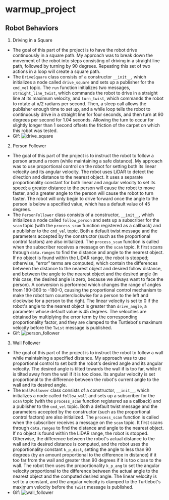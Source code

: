 # warmup_project

## Robot Behaviors
1) Driving in a Square
- The goal of this part of the project is to have the robot drive continuously in a square path. My approach was to break down the movement of the robot into steps consisting of driving in a straight line path, followed by turning by 90 degrees. Repeating this set of two actions in a loop will create a square path.
- The `DriveSquare` class consists of a constructor `__init__`, which initializes a node called `drive_square` and sets up a publisher for the `cmd_vel` topic. The `run` function initializes two messages, `straight_line_twist`, which commands the robot to drive in a straight line at its maximum velocity, and `turn_twist`, which commands the robot to rotate at π/2 radians per second. Then, a sleep call allows the publisher enough time to set up, and a while loop tells the robot to continuously drive in a straight line for four seconds, and then turn at 90 degrees per second for 1.04 seconds. Allowing the turn to occur for slightly longer than 1 second offsets the friction of the carpet on which this robot was tested.
- Gif: ![drive_square](gifs/drive_square.gif)

2) Person Follower
- The goal of this part of the project is to instruct the robot to follow a person around a room (while maintaining a safe distance). My approach was to use proportional control on the robot for setting both its linear velocity and its angular velocity. The robot uses LiDAR to detect the direction and distance to the nearest object. It uses a separate proportionality constant for both linear and angular velocity to set its speed; a greater distance to the person will cause the robot to move faster, and a greater angle to the person will cause the robot to turn faster. The robot will only begin to drive forward once the angle to the person is below a specified value, which has a default value of 45 degrees.
- The `PersonFollower` class consists of a constructor, `__init__`, which initializes a node called `follow_person` and sets up a subscriber for the `scan` topic (with the `process_scan` function registered as a callback) and a publisher to the `cmd_vel` topic. Both a default twist message and the parameters accepted by the constructor (such as the proportional control factors) are also initialized. The `process_scan` function is called when the subscriber receives a message on the `scan` topic. It first scans through `data.ranges` to find the distance and angle to the nearest object. If no object is found within the LiDAR range, the robot is stopped; otherwise, "error" terms are computed, which contain the differences between the distance to the nearest object and desired follow distance, and between the angle to the nearest object and the desired angle (in this case, the desired angle is zero, because we always want to face the person). A conversion is performed which changes the range of angles from 180-360 to -180-0, causing the proportional control mechanism to make the robot turn counterclockwise for a person to the left and clockwise for a person to the right. The linear velocity is set to 0 if the robot's angle to the nearest object is greater than `drive_angle`, a parameter whose default value is 45 degrees. The velocities are obtained by multiplying the error term by the corresponding proportionality factor, and they are clamped to the Turtlebot's maximum velocity before the `Twist` message is published.
- Gif: ![person_follower](gifs/person_follower.gif)

3) Wall Follower
- The goal of this part of the project is to instruct the robot to follow a wall while maintaining a specified distance. My approach was to use proportional control to set both the robot's desired angle and its angular velocity. The desired angle is tilted towards the wall if is too far, while it is tilted away from the wall if it is too close. Its angular velocity is set proportional to the difference between the robot's current angle to the wall and its desired angle.
- The `WallFollower` class consists of a constructor, `__init__`, which initializes a node called `follow_wall` and sets up a subscriber for the `scan` topic (with the `process_scan` function registered as a callback) and a publisher to the `cmd_vel` topic. Both a default twist message and the parameters accepted by the constructor (such as the proportional control factors) are also initialized. The `process_scan` function is called when the subscriber receives a message on the `scan` topic. It first scans through `data.ranges` to find the distance and angle to the nearest object. If no object is found within the LiDAR range, the robot is stopped. Otherwise, the difference between the robot's actual distance to the wall and its desired distance is computed, and the robot uses the proportionality constant `k_p_dist`, setting the angle to less than 90 degrees (by an amount proportional to the difference in distance) if it too far from the wall and greater than 90 degrees if it is too close to the wall. The robot then uses the proportionality `k_p_ang` to set the angular velocity proportional to the difference between the actual angle to the nearest object and the computed desired angle. The linear velocity is set to a constant, and the angular velocity is clamped to the Turtlebot's maximum velocity before the `Twist` message is published.
- Gif: ![wall_follower](gifs/wall_follower.gif)

